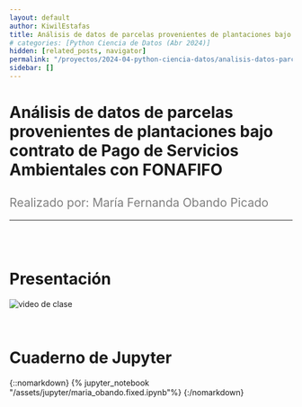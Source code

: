 ```yaml
---
layout: default
author: KiwilEstafas
title: Análisis de datos de parcelas provenientes de plantaciones bajo contrato de Pago de Servicios Ambientales con FONAFIFO
# categories: [Python Ciencia de Datos (Abr 2024)]
hidden: [related_posts, navigator]
permalink: "/proyectos/2024-04-python-ciencia-datos/analisis-datos-parcelas.html"
sidebar: []
---
```


# Análisis de datos de parcelas provenientes de plantaciones bajo contrato de Pago de Servicios Ambientales con FONAFIFO
<h2 style="color: gray; font-weight: normal;">
Realizado por: María Fernanda Obando Picado
</h2>

---

<br><br>

# Presentación

![video de clase](https://youtu.be/lSlOR55Wbag?si=Lkk_mjPCmMdJcsU_)

<br>

# Cuaderno de Jupyter

{::nomarkdown}
{% jupyter_notebook "/assets/jupyter/maria_obando.fixed.ipynb"%}
{:/nomarkdown}